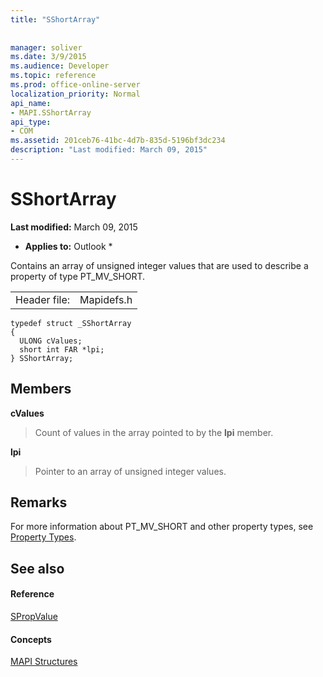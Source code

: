 ```yaml
---
title: "SShortArray"
 
 
manager: soliver
ms.date: 3/9/2015
ms.audience: Developer
ms.topic: reference
ms.prod: office-online-server
localization_priority: Normal
api_name:
- MAPI.SShortArray
api_type:
- COM
ms.assetid: 201ceb76-41bc-4d7b-835d-5196bf3dc234
description: "Last modified: March 09, 2015"
---
```


# SShortArray

 **Last modified:** March 09, 2015 
  
 * **Applies to:** Outlook * 
  
Contains an array of unsigned integer values that are used to describe a property of type PT_MV_SHORT.
  
|||
|:-----|:-----|
|Header file:  <br/> |Mapidefs.h  <br/> |
   
```
typedef struct _SShortArray
{
  ULONG cValues;
  short int FAR *lpi;
} SShortArray;

```

## Members

 **cValues**
  
> Count of values in the array pointed to by the **lpi** member. 
    
 **lpi**
  
> Pointer to an array of unsigned integer values.
    
## Remarks

For more information about PT_MV_SHORT and other property types, see [Property Types](property-types.md). 
  
## See also

#### Reference

[SPropValue](spropvalue.md)
#### Concepts

[MAPI Structures](mapi-structures.md)


